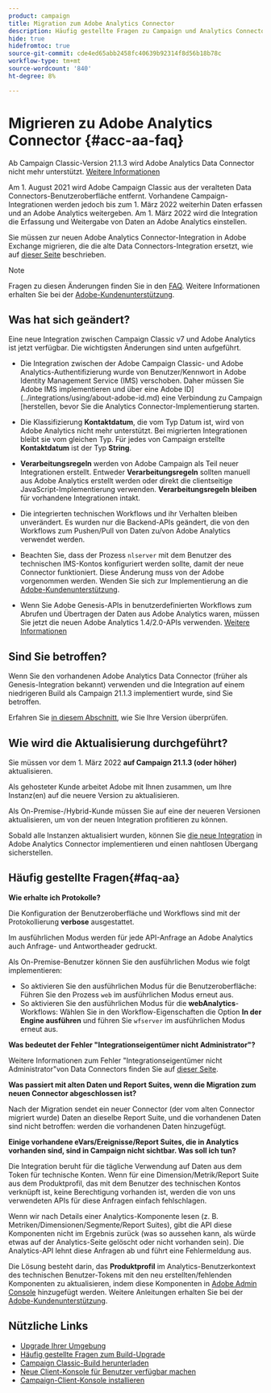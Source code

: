 ```yaml
---
product: campaign
title: Migration zum Adobe Analytics Connector
description: Häufig gestellte Fragen zu Campaign und Analytics Connector
hide: true
hidefromtoc: true
source-git-commit: cde4ed65abb2458fc40639b92314f8d56b18b78c
workflow-type: tm+mt
source-wordcount: '840'
ht-degree: 8%

---
```


# Migrieren zu Adobe Analytics Connector {#acc-aa-faq}

Ab Campaign Classic-Version 21.1.3 wird Adobe Analytics Data Connector nicht mehr unterstützt. [Weitere Informationen](https://experienceleague.adobe.com/docs/analytics/import/dataconnectors/data-connectors-eol.html)

Am 1. August 2021 wird Adobe Campaign Classic aus der veralteten Data Connectors-Benutzeroberfläche entfernt. Vorhandene Campaign-Integrationen werden jedoch bis zum 1. März 2022 weiterhin Daten erfassen und an Adobe Analytics weitergeben. Am 1. März 2022 wird die Integration die Erfassung und Weitergabe von Daten an Adobe Analytics einstellen.

Sie müssen zur neuen Adobe Analytics Connector-Integration in Adobe Exchange migrieren, die die alte Data Connectors-Integration ersetzt, wie auf [dieser Seite](../platform/using/adobe-analytics-connector.md) beschrieben.


>[!NOTE]
>
>Fragen zu diesen Änderungen finden Sie in den [FAQ](#faq-aa). Weitere Informationen erhalten Sie bei der [Adobe-Kundenunterstützung](https://helpx.adobe.com/de/enterprise/admin-guide.html/enterprise/using/support-for-experience-cloud.ug.html).


## Was hat sich geändert?

Eine neue Integration zwischen Campaign Classic v7 und Adobe Analytics ist jetzt verfügbar. Die wichtigsten Änderungen sind unten aufgeführt.

* Die Integration zwischen der Adobe Campaign Classic- und Adobe Analytics-Authentifizierung wurde von Benutzer/Kennwort in Adobe Identity Management Service (IMS) verschoben. Daher müssen Sie Adobe IMS implementieren und über eine Adobe ID](../integrations/using/about-adobe-id.md) eine Verbindung zu Campaign [herstellen, bevor Sie die Analytics Connector-Implementierung starten.

* Die Klassifizierung **Kontaktdatum**, die vom Typ Datum ist, wird von Adobe Analytics nicht mehr unterstützt. Bei migrierten Integrationen bleibt sie vom gleichen Typ. Für jedes von Campaign erstellte **Kontaktdatum** ist der Typ **String**.

* **Verarbeitungsregeln** werden von Adobe Campaign als Teil neuer Integrationen erstellt. Entweder **Verarbeitungsregeln** sollten manuell aus Adobe Analytics erstellt werden oder direkt die clientseitige JavaScript-Implementierung verwenden. **Verarbeitungsregeln bleiben** für vorhandene Integrationen intakt.

* Die integrierten technischen Workflows und ihr Verhalten bleiben unverändert. Es wurden nur die Backend-APIs geändert, die von den Workflows zum Pushen/Pull von Daten zu/von Adobe Analytics verwendet werden.

* Beachten Sie, dass der Prozess `nlserver` mit dem Benutzer des technischen IMS-Kontos konfiguriert werden sollte, damit der neue Connector funktioniert. Diese Änderung muss von der Adobe vorgenommen werden. Wenden Sie sich zur Implementierung an die [Adobe-Kundenunterstützung](https://helpx.adobe.com/enterprise/admin-guide.html/enterprise/using/support-for-experience-cloud.ug.html).

* Wenn Sie Adobe Genesis-APIs in benutzerdefinierten Workflows zum Abrufen und Übertragen der Daten aus Adobe Analytics waren, müssen Sie jetzt die neuen Adobe Analytics 1.4/2.0-APIs verwenden. [Weitere Informationen](https://adobeexchangeec.zendesk.com/hc/en-us/articles/360047148832-Replacements-for-Data-Connector-API-calls)

## Sind Sie betroffen?

Wenn Sie den vorhandenen Adobe Analytics Data Connector (früher als Genesis-Integration bekannt) verwenden und die Integration auf einem niedrigeren Build als Campaign 21.1.3 implementiert wurde, sind Sie betroffen.

Erfahren Sie [in diesem Abschnitt](../platform/using/launching-adobe-campaign.md#getting-your-campaign-version), wie Sie Ihre Version überprüfen.

## Wie wird die Aktualisierung durchgeführt?

Sie müssen vor dem 1. März 2022 **auf Campaign 21.1.3 (oder höher)** aktualisieren.

Als gehosteter Kunde arbeitet Adobe mit Ihnen zusammen, um Ihre Instanz(en) auf die neuere Version zu aktualisieren.

Als On-Premise-/Hybrid-Kunde müssen Sie auf eine der neueren Versionen aktualisieren, um von der neuen Integration profitieren zu können.

Sobald alle Instanzen aktualisiert wurden, können Sie [die neue Integration](../platform/using/adobe-analytics-connector.md) in Adobe Analytics Connector implementieren und einen nahtlosen Übergang sicherstellen.


## Häufig gestellte Fragen{#faq-aa}

**Wie erhalte ich Protokolle?**

Die Konfiguration der Benutzeroberfläche und Workflows sind mit der Protokollierung **verbose** ausgestattet.

Im ausführlichen Modus werden für jede API-Anfrage an Adobe Analytics auch Anfrage- und Antwortheader gedruckt.

Als On-Premise-Benutzer können Sie den ausführlichen Modus wie folgt implementieren:

* So aktivieren Sie den ausführlichen Modus für die Benutzeroberfläche: Führen Sie den Prozess `web` im ausführlichen Modus erneut aus.
* So aktivieren Sie den ausführlichen Modus für die **webAnalytics**-Workflows: Wählen Sie in den Workflow-Eigenschaften die Option **In der Engine ausführen** und führen Sie `wfserver` im ausführlichen Modus erneut aus.

**Was bedeutet der Fehler &quot;Integrationseigentümer nicht Administrator&quot;?**

Weitere Informationen zum Fehler &quot;Integrationseigentümer nicht Administrator&quot;von Data Connectors finden Sie auf [dieser Seite](https://adobeexchangeec.zendesk.com/hc/en-us/articles/360035167932-Adobe-Analytics-Data-Connectors-Integration-Owner-Not-Admin-Error).

**Was passiert mit alten Daten und Report Suites, wenn die Migration zum neuen Connector abgeschlossen ist?**

Nach der Migration sendet ein neuer Connector (der vom alten Connector migriert wurde) Daten an dieselbe Report Suite, und die vorhandenen Daten sind nicht betroffen: werden die vorhandenen Daten hinzugefügt.

**Einige vorhandene eVars/Ereignisse/Report Suites, die in Analytics vorhanden sind, sind in Campaign nicht sichtbar. Was soll ich tun?**

Die Integration beruht für die tägliche Verwendung auf Daten aus dem Token für technische Konten. Wenn für eine Dimension/Metrik/Report Suite aus dem Produktprofil, das mit dem Benutzer des technischen Kontos verknüpft ist, keine Berechtigung vorhanden ist, werden die von uns verwendeten APIs für diese Anfragen einfach fehlschlagen.

Wenn wir nach Details einer Analytics-Komponente lesen (z. B. Metriken/Dimensionen/Segmente/Report Suites), gibt die API diese Komponenten nicht im Ergebnis zurück (was so aussehen kann, als würde etwas auf der Analytics-Seite gelöscht oder nicht vorhanden sein). Die Analytics-API lehnt diese Anfragen ab und führt eine Fehlermeldung aus.

Die Lösung besteht darin, das **Produktprofil** im Analytics-Benutzerkontext des technischen Benutzer-Tokens mit den neu erstellten/fehlenden Komponenten zu aktualisieren, indem diese Komponenten in [Adobe Admin Console](https://adminconsole.adobe.com/) hinzugefügt werden. Weitere Anleitungen erhalten Sie bei der [Adobe-Kundenunterstützung](https://helpx.adobe.com/enterprise/admin-guide.html/enterprise/using/support-for-experience-cloud.ug.html).

## Nützliche Links

* [Upgrade Ihrer Umgebung](../production/using/build-upgrade.md)
* [Häufig gestellte Fragen zum Build-Upgrade](../platform/using/faq-build-upgrade.md)
* [Campaign Classic-Build herunterladen](https://experience.adobe.com/#/downloads/content/software-distribution/de/campaign.html)
* [Neue Client-Konsole für Benutzer verfügbar machen](../installation/using/client-console-availability-for-windows.md)
* [Campaign-Client-Konsole installieren](../installation/using/installing-the-client-console.md)
